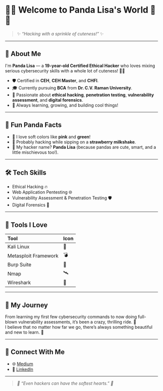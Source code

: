 # 🌸🐼 Welcome to Panda Lisa's World 🐼🌸

> ✨ _“Hacking with a sprinkle of cuteness!”_ ✨

---

## 👋 About Me

I'm **Panda Lisa** — a **19-year-old Certified Ethical Hacker** who loves mixing serious cybersecurity skills with a whole lot of cuteness! 🎀🐼

- 🛡️ Certified in **CEH**, **CEH Master**, and **CHFI**.
- 🎓 Currently pursuing **BCA** from **Dr. C.V. Raman University**.
- 🚀 Passionate about **ethical hacking**, **penetration testing**, **vulnerability assessment**, and **digital forensics**.
- 🌟 Always learning, growing, and building cool things!

---

## 🌸 Fun Panda Facts

- 💖 I love soft colors like **pink** and **green**!
- 🍓 Probably hacking while sipping on a **strawberry milkshake**.
- 🐼 My hacker name? **Panda Lisa** (because pandas are cute, smart, and a little mischievous too!).

---

## 🛠️ Tech Skills

- Ethical Hacking 🔥
- Web Application Pentesting 🌐
- Vulnerability Assessment & Penetration Testing 🛡️
- Digital Forensics 🧠

---

## 🧰 Tools I Love

| Tool | Icon |
| :--- | :--- |
| Kali Linux | 🐧 |
| Metasploit Framework | 💣 |
| Burp Suite | 🍬 |
| Nmap | 🛰️ |
| Wireshark | 🦈 |

---

## 🌱 My Journey

From learning my first few cybersecurity commands to now doing full-blown vulnerability assessments, it’s been a crazy, thrilling ride. 🚀  
I believe that no matter how far we go, there’s always something beautiful and new to learn. 🌷

---

## 🔗 Connect With Me

- 🌐 [Medium](https://medium.com/@ananyadwivedi115)
- 💼 [LinkedIn](https://www.linkedin.com/in/ananya-dwivedi-92a875316/)

---

> _🌸 “Even hackers can have the softest hearts.” 🌸_
